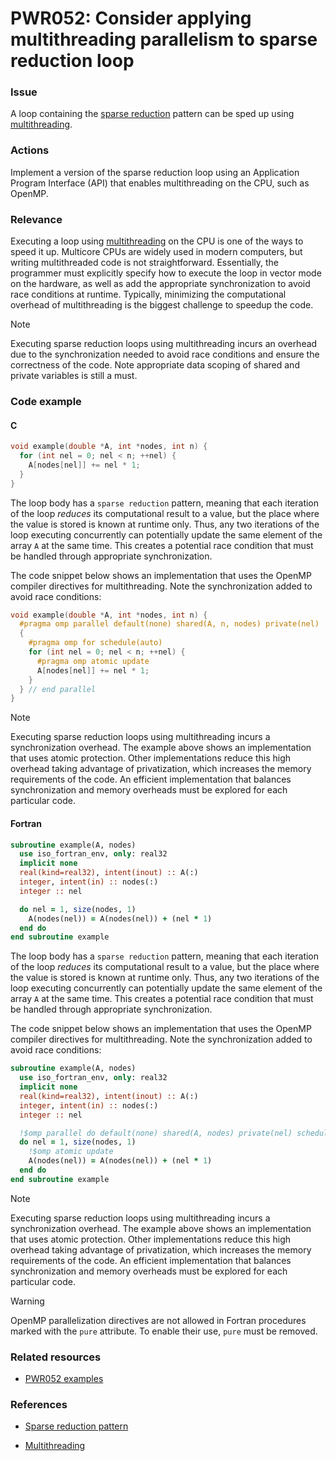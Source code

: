 # PWR052: Consider applying multithreading parallelism to sparse reduction loop

### Issue

A loop containing the
[sparse reduction](../../Glossary/Patterns-for-performance-optimization/Sparse-reduction.md)
pattern can be sped up using [multithreading](../../Glossary/Multithreading.md).

### Actions

Implement a version of the sparse reduction loop using an Application Program
Interface (API) that enables multithreading on the CPU, such as OpenMP.

### Relevance

Executing a loop using [multithreading](../../Glossary/Multithreading.md) on the CPU
is one of the ways to speed it up. Multicore CPUs are widely used in modern
computers, but writing multithreaded code is not straightforward. Essentially,
the programmer must explicitly specify how to execute the loop in vector mode on
the hardware, as well as add the appropriate synchronization to avoid race
conditions at runtime. Typically, minimizing the computational overhead of
multithreading is the biggest challenge to speedup the code.

> [!NOTE]
> Executing sparse reduction loops using multithreading incurs an overhead due to
> the synchronization needed to avoid race conditions and ensure the correctness
> of the code. Note appropriate data scoping of shared and private variables is
> still a must.

### Code example

#### C

```c
void example(double *A, int *nodes, int n) {
  for (int nel = 0; nel < n; ++nel) {
    A[nodes[nel]] += nel * 1;
  }
}
```

The loop body has a `sparse reduction` pattern, meaning that each iteration of
the loop *reduces* its computational result to a value, but the place where the
value is stored is known at runtime only. Thus, any two iterations of the loop
executing concurrently can potentially update the same element of the array `A`
at the same time. This creates a potential race condition that must be handled
through appropriate synchronization.

The code snippet below shows an implementation that uses the OpenMP compiler
directives for multithreading. Note the synchronization added to avoid race
conditions:

```c
void example(double *A, int *nodes, int n) {
  #pragma omp parallel default(none) shared(A, n, nodes) private(nel)
  {
    #pragma omp for schedule(auto)
    for (int nel = 0; nel < n; ++nel) {
      #pragma omp atomic update
      A[nodes[nel]] += nel * 1;
    }
  } // end parallel
}
```

> [!NOTE]
> Executing sparse reduction loops using multithreading incurs a synchronization
> overhead. The example above shows an implementation that uses atomic
> protection. Other implementations reduce this high overhead taking advantage of
> privatization, which increases the memory requirements of the code. An
> efficient implementation that balances synchronization and memory overheads
> must be explored for each particular code.

#### Fortran

```fortran
subroutine example(A, nodes)
  use iso_fortran_env, only: real32
  implicit none
  real(kind=real32), intent(inout) :: A(:)
  integer, intent(in) :: nodes(:)
  integer :: nel

  do nel = 1, size(nodes, 1)
    A(nodes(nel)) = A(nodes(nel)) + (nel * 1)
  end do
end subroutine example
```

The loop body has a `sparse reduction` pattern, meaning that each iteration of
the loop *reduces* its computational result to a value, but the place where the
value is stored is known at runtime only. Thus, any two iterations of the loop
executing concurrently can potentially update the same element of the array `A`
at the same time. This creates a potential race condition that must be handled
through appropriate synchronization.

The code snippet below shows an implementation that uses the OpenMP compiler
directives for multithreading. Note the synchronization added to avoid race
conditions:

```fortran
subroutine example(A, nodes)
  use iso_fortran_env, only: real32
  implicit none
  real(kind=real32), intent(inout) :: A(:)
  integer, intent(in) :: nodes(:)
  integer :: nel

  !$omp parallel do default(none) shared(A, nodes) private(nel) schedule(auto)
  do nel = 1, size(nodes, 1)
    !$omp atomic update
    A(nodes(nel)) = A(nodes(nel)) + (nel * 1)
  end do
end subroutine example
```

> [!NOTE]
> Executing sparse reduction loops using multithreading incurs a synchronization
> overhead. The example above shows an implementation that uses atomic
> protection. Other implementations reduce this high overhead taking advantage
> of privatization, which increases the memory requirements of the code. An
> efficient implementation that balances synchronization and memory overheads
> must be explored for each particular code.

>[!WARNING]
> OpenMP parallelization directives are not allowed in Fortran procedures
> marked with the `pure` attribute. To enable their use, `pure` must be
> removed.

### Related resources

* [PWR052 examples](https://github.com/codee-com/open-catalog/tree/main/Checks/PWR052/)

### References

* [Sparse reduction pattern](../../Glossary/Patterns-for-performance-optimization/Sparse-reduction.md)

* [Multithreading](../../Glossary/Multithreading.md)

